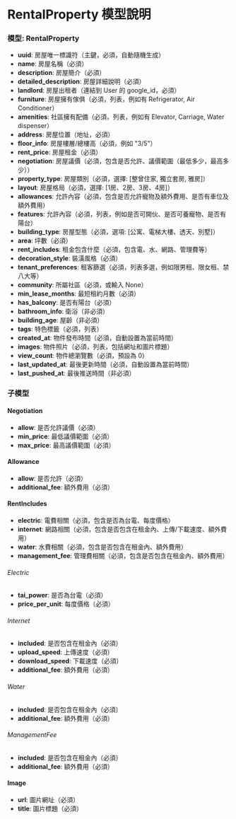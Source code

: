 # RentalProperty 模型說明

### 模型: RentalProperty

- **uuid**: 房屋唯一標識符（主鍵，必須，自動隨機生成）
- **name**: 房屋名稱（必須）
- **description**: 房屋簡介（必須）
- **detailed_description**: 房屋詳細說明（必須）
- **landlord**: 房屋出租者（連結到 User 的 google_id，必須）
- **furniture**: 房屋擁有傢俱（必須，列表，例如有 Refrigerator, Air Conditioner）
- **amenities**: 社區擁有配備（必須，列表，例如有 Elevator, Carriage, Water dispenser）
- **address**: 房屋位置（地址，必須）
- **floor_info**: 房屋樓層/總樓高（必須，例如 "3/5"）
- **rent_price**: 房屋租金（必須）
- **negotiation**: 房屋議價（必須，包含是否允許、議價範圍（最低多少，最高多少））
- **property_type**: 房屋類別（必須，選擇: [整曾住家, 獨立套房, 雅房]）
- **layout**: 房屋格局（必須，選擇: [1房、2房、3房、4房]）
- **allowances**: 允許內容（必須，包含是否允許寵物及額外費用、是否有車位及額外費用）
- **features**: 允許內容（必須，列表，例如是否可開伙、是否可養寵物、是否有陽台）
- **building_type**: 房屋型態（必須，選項: [公寓、電梯大樓、透天、別墅]）
- **area**: 坪數（必須）
- **rent_includes**: 租金包含什麼（必須，包含電、水、網路、管理費等）
- **decoration_style**: 裝潢風格（必須）
- **tenant_preferences**: 租客篩選（必須，列表多選，例如限男租、限女租、禁八大等）
- **community**: 所屬社區（必須，或輸入 None）
- **min_lease_months**: 最短租約月數（必須）
- **has_balcony**: 是否有陽台（必須）
- **bathroom_info**: 衛浴（非必須）
- **building_age**: 屋齡（非必須）
- **tags**: 特色標籤（必須，列表）
- **created_at**: 物件發布時間（必須，自動設置為當前時間）
- **images**: 物件照片（必須，列表，包括網址和圖片標題）
- **view_count**: 物件總瀏覽數（必須，預設為 0）
- **last_updated_at**: 最後更新時間（必須，自動設置為當前時間）
- **last_pushed_at**: 最後推送時間（非必須）

### 子模型

#### Negotiation
- **allow**: 是否允許議價（必須）
- **min_price**: 最低議價範圍（必須）
- **max_price**: 最高議價範圍（必須）

#### Allowance
- **allow**: 是否允許（必須）
- **additional_fee**: 額外費用（必須）

#### RentIncludes
- **electric**: 電費相關（必須，包含是否為台電、每度價格）
- **internet**: 網路相關（必須，包含是否包含在租金內、上傳/下載速度、額外費用）
- **water**: 水費相關（必須，包含是否包含在租金內、額外費用）
- **management_fee**: 管理費相關（必須，包含是否包含在租金內、額外費用）

###### Electric
- **tai_power**: 是否為台電（必須）
- **price_per_unit**: 每度價格（必須）

###### Internet
- **included**: 是否包含在租金內（必須）
- **upload_speed**: 上傳速度（必須）
- **download_speed**: 下載速度（必須）
- **additional_fee**: 額外費用（必須）

###### Water
- **included**: 是否包含在租金內（必須）
- **additional_fee**: 額外費用（必須）

###### ManagementFee
- **included**: 是否包含在租金內（必須）
- **additional_fee**: 額外費用（必須）

#### Image
- **url**: 圖片網址（必須）
- **title**: 圖片標題（必須）